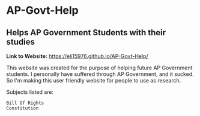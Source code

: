 # AP-Govt-Help
## Helps AP Government Students with their studies

**Link to Website:** https://eli15976.github.io/AP-Govt-Help/

This website was created for the purpose of helping future AP Government students. I personally have suffered through AP Government, and it sucked. So I'm making this user friendly website for people to use as research.

Subjects listed are:
```
Bill Of Rights
Constitution
```
